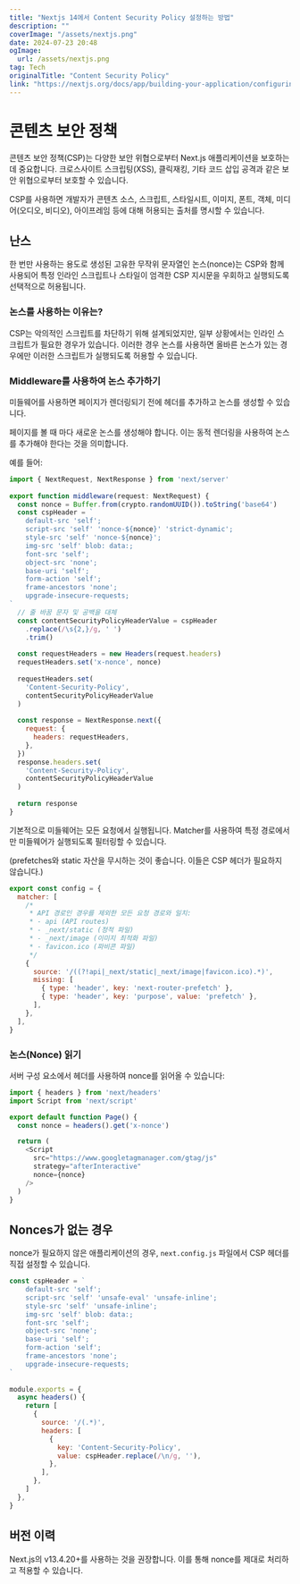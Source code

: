 ```yaml
---
title: "Nextjs 14에서 Content Security Policy 설정하는 방법"
description: ""
coverImage: "/assets/nextjs.png"
date: 2024-07-23 20:48
ogImage: 
  url: /assets/nextjs.png
tag: Tech
originalTitle: "Content Security Policy"
link: "https://nextjs.org/docs/app/building-your-application/configuring/content-security-policy"
---
```



# 콘텐츠 보안 정책

콘텐츠 보안 정책(CSP)는 다양한 보안 위협으로부터 Next.js 애플리케이션을 보호하는 데 중요합니다. 크로스사이트 스크립팅(XSS), 클릭재킹, 기타 코드 삽입 공격과 같은 보안 위협으로부터 보호할 수 있습니다.

CSP를 사용하면 개발자가 콘텐츠 소스, 스크립트, 스타일시트, 이미지, 폰트, 객체, 미디어(오디오, 비디오), 아이프레임 등에 대해 허용되는 출처를 명시할 수 있습니다.

## 난스

<div class="content-ad"></div>

한 번만 사용하는 용도로 생성된 고유한 무작위 문자열인 논스(nonce)는 CSP와 함께 사용되어 특정 인라인 스크립트나 스타일이 엄격한 CSP 지시문을 우회하고 실행되도록 선택적으로 허용됩니다.

### 논스를 사용하는 이유는?

CSP는 악의적인 스크립트를 차단하기 위해 설계되었지만, 일부 상황에서는 인라인 스크립트가 필요한 경우가 있습니다. 이러한 경우 논스를 사용하면 올바른 논스가 있는 경우에만 이러한 스크립트가 실행되도록 허용할 수 있습니다.

### Middleware를 사용하여 논스 추가하기

<div class="content-ad"></div>

미들웨어를 사용하면 페이지가 렌더링되기 전에 헤더를 추가하고 논스를 생성할 수 있습니다.

페이지를 볼 때 마다 새로운 논스를 생성해야 합니다. 이는 동적 렌더링을 사용하여 논스를 추가해야 한다는 것을 의미합니다.

예를 들어:

```js
import { NextRequest, NextResponse } from 'next/server'
 
export function middleware(request: NextRequest) {
  const nonce = Buffer.from(crypto.randomUUID()).toString('base64')
  const cspHeader = `
    default-src 'self';
    script-src 'self' 'nonce-${nonce}' 'strict-dynamic';
    style-src 'self' 'nonce-${nonce}';
    img-src 'self' blob: data:;
    font-src 'self';
    object-src 'none';
    base-uri 'self';
    form-action 'self';
    frame-ancestors 'none';
    upgrade-insecure-requests;
`
  // 줄 바꿈 문자 및 공백을 대체
  const contentSecurityPolicyHeaderValue = cspHeader
    .replace(/\s{2,}/g, ' ')
    .trim()
 
  const requestHeaders = new Headers(request.headers)
  requestHeaders.set('x-nonce', nonce)
 
  requestHeaders.set(
    'Content-Security-Policy',
    contentSecurityPolicyHeaderValue
  )
 
  const response = NextResponse.next({
    request: {
      headers: requestHeaders,
    },
  })
  response.headers.set(
    'Content-Security-Policy',
    contentSecurityPolicyHeaderValue
  )
 
  return response
}
```

<div class="content-ad"></div>

기본적으로 미들웨어는 모든 요청에서 실행됩니다. Matcher를 사용하여 특정 경로에서만 미들웨어가 실행되도록 필터링할 수 있습니다.

(prefetches와 static 자산을 무시하는 것이 좋습니다. 이들은 CSP 헤더가 필요하지 않습니다.)

```js
export const config = {
  matcher: [
    /*
     * API 경로인 경우를 제외한 모든 요청 경로와 일치:
     * - api (API routes)
     * - _next/static (정적 파일)
     * - _next/image (이미지 최적화 파일)
     * - favicon.ico (파비콘 파일)
     */
    {
      source: '/((?!api|_next/static|_next/image|favicon.ico).*)',
      missing: [
        { type: 'header', key: 'next-router-prefetch' },
        { type: 'header', key: 'purpose', value: 'prefetch' },
      ],
    },
  ],
}
```

### 논스(Nonce) 읽기

<div class="content-ad"></div>

서버 구성 요소에서 헤더를 사용하여 nonce를 읽어올 수 있습니다:

```js
import { headers } from 'next/headers'
import Script from 'next/script'

export default function Page() {
  const nonce = headers().get('x-nonce')

  return (
    <Script
      src="https://www.googletagmanager.com/gtag/js"
      strategy="afterInteractive"
      nonce={nonce}
    />
  )
}
```

## Nonces가 없는 경우

nonce가 필요하지 않은 애플리케이션의 경우, `next.config.js` 파일에서 CSP 헤더를 직접 설정할 수 있습니다.

<div class="content-ad"></div>

```js
const cspHeader = `
    default-src 'self';
    script-src 'self' 'unsafe-eval' 'unsafe-inline';
    style-src 'self' 'unsafe-inline';
    img-src 'self' blob: data:;
    font-src 'self';
    object-src 'none';
    base-uri 'self';
    form-action 'self';
    frame-ancestors 'none';
    upgrade-insecure-requests;
`
 
module.exports = {
  async headers() {
    return [
      {
        source: '/(.*)',
        headers: [
          {
            key: 'Content-Security-Policy',
            value: cspHeader.replace(/\n/g, ''),
          },
        ],
      },
    ]
  },
}
```

## 버전 이력

Next.js의 v13.4.20+를 사용하는 것을 권장합니다. 이를 통해 nonce를 제대로 처리하고 적용할 수 있습니다.
